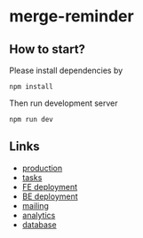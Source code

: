 # merge-reminder

## How to start?
Please install dependencies by
```
npm install
```
Then run development server
```
npm run dev
```

## Links
* [production](https://merge-reminder.com)
* [tasks](https://trello.com/b/JYOOcXVi/merge-reminder)
* [FE deployment](https://dash.cloudflare.com/b7200f3121d6ef98ffe1edfd5ba95ce4/pages/view/merge-reminder)
* [BE deployment](https://dashboard.render.com)
* [mailing](https://app.mailgun.com/mg/dashboard)
* [analytics](https://plausible.io/merge-reminder.com)
* [database](https://cloud.mongodb.com/v2/661119a2fb80c513aef9afcc)
